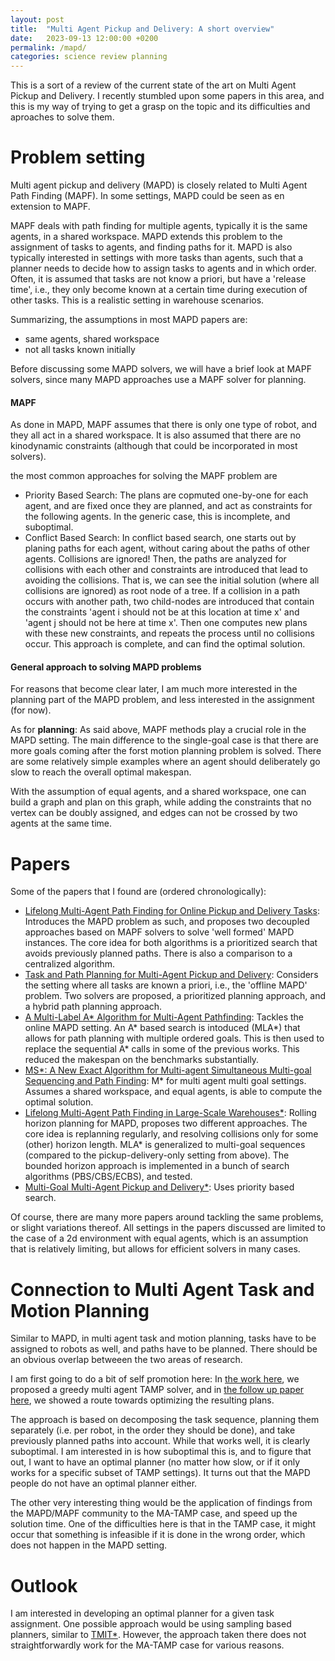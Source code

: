 ```yaml
---
layout: post
title:  "Multi Agent Pickup and Delivery: A short overview"
date:   2023-09-13 12:00:00 +0200
permalink: /mapd/
categories: science review planning
---
```


This is a sort of a review of the current state of the art on Multi Agent Pickup and Delivery.
I recently stumbled upon some papers in this area, and this is my way of trying to get a grasp on the topic and its difficulties and aproaches to solve them.

# Problem setting
Multi agent pickup and delivery (MAPD) is closely related to Multi Agent Path Finding (MAPF).
In some settings, MAPD could be seen as en extension to MAPF.

MAPF deals with path finding for multiple agents, typically it is the same agents, in a shared workspace.
MAPD extends this problem to the assignment of tasks to agents, and finding paths for it.
MAPD is also typically interested in settings with more tasks than agents, such that a planner needs to decide how to assign tasks to agents and in which order.
Often, it is assumed that tasks are not know a priori, but have a 'release time', i.e., they only become known at a certain time during execution of other tasks.
This is a realistic setting in warehouse scenarios.

Summarizing, the assumptions in most MAPD papers are:

- same agents, shared workspace
- not all tasks known initially

Before discussing some MAPD solvers, we will have a brief look at MAPF solvers, since many MAPD approaches use a MAPF solver for planning.

#### MAPF
As done in MAPD, MAPF assumes that there is only one type of robot, and they all act in a shared workspace.
It is also assumed that there are no kinodynamic constraints (although that could be incorporated in most solvers).

the most common approaches for solving the MAPF problem are 

- Priority Based Search: The plans are copmuted one-by-one for each agent, and are fixed once they are planned, and act as constraints for the following agents. In the generic case, this is incomplete, and suboptimal.
- Conflict Based Search: In conflict based search, one starts out by planing paths for each agent, without caring about the paths of other agents. Collisions are ignored! Then, the paths are analyzed for collisions with each other and constraints are introduced that lead to avoiding the collisions. That is, we can see the initial solution (where all collisions are ignored) as root node of a tree. If a collision in a path occurs with another path, two child-nodes are introduced that contain the constraints 'agent i should not be at this location at time x' and 'agent j should not be here at time x'. Then one computes new plans with these new constraints, and repeats the process until no collisions occur. This approach is complete, and can find the optimal solution.

#### General approach to solving MAPD problems
For reasons that become clear later, I am much more interested in the planning part of the MAPD problem, and less interested in the assignment (for now).

As for **planning**: 
As said above, MAPF methods play a crucial role in the MAPD setting.
The main difference to the single-goal case is that there are more goals coming after the forst motion planning problem is solved.
There are some relatively simple examples where an agent should deliberately go slow to reach the overall optimal makespan.

With the assumption of equal agents, and a shared workspace, one can build a graph and plan on this graph, while adding the constraints that no vertex can be doubly assigned, and edges can not be crossed by two agents at the same time.

# Papers
Some of the papers that I found are (ordered chronologically):

- [Lifelong Multi-Agent Path Finding for Online Pickup and Delivery Tasks](https://arxiv.org/pdf/1705.10868.pdf): Introduces the MAPD problem as such, and proposes two decoupled approaches based on MAPF solvers to solve 'well formed' MAPD instances. The core idea for both algorithms is a prioritized search that avoids previously planned paths. There is also a comparison to a centralized algorithm.
- [Task and Path Planning for Multi-Agent Pickup and Delivery](http://idm-lab.org/bib/abstracts/papers/aamas19a.pdf): Considers the setting where all tasks are known a priori, i.e., the 'offline MAPD' problem. Two solvers are proposed, a prioritized planning approach, and a hybrid path planning approach.
- [A Multi-Label A\* Algorithm for Multi-Agent Pathfinding](https://ojs.aaai.org/index.php/ICAPS/article/view/3474/3342): Tackles the online MAPD setting. An A\* based search is intoduced (MLA\*) that allows for path planning with multiple ordered goals. This is then used to replace the sequential A\* calls in some of the previous works. This reduced the makespan on the benchmarks substantially.
- [MS\*: A New Exact Algorithm for Multi-agent Simultaneous Multi-goal Sequencing and Path Finding](https://arxiv.org/pdf/2103.09979.pdf): M\* for multi agent multi goal settings. Assumes a shared workspace, and equal agents, is able to compute the optimal solution.
- [Lifelong Multi-Agent Path Finding in Large-Scale Warehouses\*](https://arxiv.org/pdf/2005.07371.pdf): Rolling horizon planning for MAPD, proposes two different approaches. The core idea is replanning regularly, and resolving collisions only for some (other) horizon length. MLA\* is generalized to multi-goal sequences (compared to the pickup-delivery-only setting from above). The bounded horizon approach is implemented in a bunch of search algorithms (PBS/CBS/ECBS), and tested.
- [Multi-Goal Multi-Agent Pickup and Delivery\*](https://arxiv.org/pdf/2208.01223.pdf): Uses priority based search.

Of course, there are many more papers around tackling the same problems, or slight variations thereof.
All settings in the papers discussed are limited to the case of a 2d environment with equal agents, which is an assumption that is relatively limiting, but allows for efficient solvers in many cases.

# Connection to Multi Agent Task and Motion Planning
Similar to MAPD, in multi agent task and motion planning, tasks have to be assigned to robots as well, and paths have to be planned.
There should be an obvious overlap betweeen the two areas of research.

I am first going to do a bit of self promotion here: In [the work here](https://vhartmann.com/multi-robot/), we proposed a greedy multi agent TAMP solver, and in [the follow up paper here](https://arxiv.org/abs/2305.17527), we showed a route towards optimizing the resulting plans.

The approach is based on decomposing the task sequence, planning them separately (i.e. per robot, in the order they should be done), and take previously planned paths into account.
While that works well, it is clearly suboptimal. 
I am interested in is how suboptimal this is, and to figure that out, I want to have an optimal planner (no matter how slow, or if it only works for a specific subset of TAMP settings).
It turns out that the MAPD people do not have an optimal planner either.

The other very interesting thing would be the application of findings from the MAPD/MAPF community to the MA-TAMP case, and speed up the solution time.
One of the difficulties here is that in the TAMP case, it might occur that something is infeasible if it is done in the wrong order, which does not happen in the MAPD setting.

# Outlook
I am interested in developing an optimal planner for a given task assignment.
One possible approach would be using sampling based planners, similar to [TMIT\*](https://arxiv.org/pdf/2210.09367.pdf).
However, the approach taken there does not straightforwardly work for the MA-TAMP case for various reasons.
